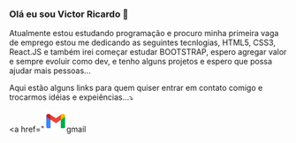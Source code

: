 ### Olá eu sou Victor Ricardo 👋
<p>Atualmente estou estudando programação e procuro minha primeira vaga de emprego estou me dedicando as seguintes tecnlogias, HTML5, CSS3, React.JS e também irei começar estudar BOOTSTRAP, espero agregar valor e sempre evoluir como dev, e tenho alguns projetos e espero que possa ajudar mais pessoas...</p>

<p>Aqui estão alguns links para quem quiser entrar em contato comigo e trocarmos idéias e expeiências...⤵️</p>



<a href="<img src="https://github.com/VictorWeb123/VictorWeb123/blob/main/images/imagens-links-readme/logo-gmail.png" style="width: 40px; height: 40px;">gmail</a>



